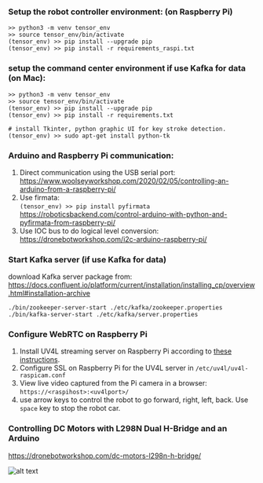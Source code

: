 
### Setup the robot controller environment: (on Raspberry Pi)
```
>> python3 -m venv tensor_env
>> source tensor_env/bin/activate
(tensor_env) >> pip install --upgrade pip
(tensor_env) >> pip install -r requirements_raspi.txt 
```

### setup the command center environment if use Kafka for data (on Mac):
```
>> python3 -m venv tensor_env
>> source tensor_env/bin/activate
(tensor_env) >> pip install --upgrade pip
(tensor_env) >> pip install -r requirements.txt

# install Tkinter, python graphic UI for key stroke detection. 
(tensor_env) >> sudo apt-get install python-tk
```

### Arduino and Raspberry Pi communication:
1. Direct communication using the USB serial port: <br> 
https://www.woolseyworkshop.com/2020/02/05/controlling-an-arduino-from-a-raspberry-pi/
2. Use firmata: <br>
```(tensor_env) >> pip install pyfirmata``` <br>
https://roboticsbackend.com/control-arduino-with-python-and-pyfirmata-from-raspberry-pi/
3. Use IOC bus to do logical level conversion: <br>
https://dronebotworkshop.com/i2c-arduino-raspberry-pi/

### Start Kafka server (if use Kafka for data)
download Kafka server package from:<br>
https://docs.confluent.io/platform/current/installation/installing_cp/overview.html#installation-archive

```
./bin/zookeeper-server-start ./etc/kafka/zookeeper.properties
./bin/kafka-server-start ./etc/kafka/server.properties
```

### Configure WebRTC on Raspberry Pi
1. Install UV4L streaming server on Raspberry Pi according to [these instructions](https://www.linux-projects.org/uv4l/installation/). 
2. Configure SSL on Raspberry Pi for the UV4L server in `/etc/uv4l/uv4l-raspicam.conf` 
3. View live video captured from the Pi camera in a browser: `https://<raspihost>:<uv4lport>/`
4. use arrow keys to control the robot to go forward, right, left, back. Use `space` key to stop the robot car.

### Controlling DC Motors with L298N Dual H-Bridge and an Arduino 
https://dronebotworkshop.com/dc-motors-l298n-h-bridge/ 

![alt text](./images/IMG_1128.jpeg)